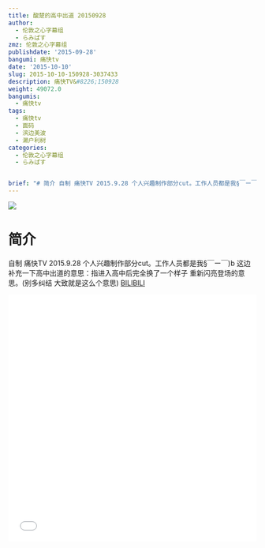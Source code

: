 ```yaml
---
title: 酸楚的高中出道 20150928
author:
  - 伦敦之心字幕组
  - らみぱす
zmz: 伦敦之心字幕组
publishdate: '2015-09-28'
bangumi: 痛快tv
date: '2015-10-10'
slug: 2015-10-10-150928-3037433
description: 痛快TV&#8226;150928
weight: 49072.0
bangumis:
  - 痛快tv
tags:
  - 痛快tv
  - 面码
  - 滨边美波
  - 濑户利树
categories:
  - 伦敦之心字幕组
  - らみぱす


brief: "# 简介 自制 痛快TV 2015.9.28 个人兴趣制作部分cut。工作人员都是我§￣ー￣)b 这边补充一下高中出道的意思：指进入高中后完全换了一个样子 重新闪亮登场的意思。(别多纠结 大致就是这么个意思)"
---
```

![](https://i.imgur.com/Srkd3En.png)
# 简介  
自制 痛快TV 2015.9.28 个人兴趣制作部分cut。工作人员都是我§￣ー￣)b     这边补充一下高中出道的意思：指进入高中后完全换了一个样子 重新闪亮登场的意思。(别多纠结 大致就是这么个意思)
  [BILIBILI](https://www.bilibili.com/video/av3037433/)

<div class="vcontainer">  <iframe class='video' src="//www.bilibili.com/blackboard/player.html?aid=3037433" width="100%" height="500" frameborder="0" allowfullscreen="allowfullscreen"></iframe></div>
